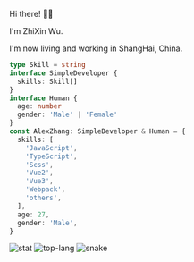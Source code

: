 Hi there! 👋🏻

I'm ZhiXin Wu.

I'm now living and working in ShangHai, China.

```typescript
type Skill = string
interface SimpleDeveloper {
  skills: Skill[]
}
interface Human {
  age: number
  gender: 'Male' | 'Female'
}
const AlexZhang: SimpleDeveloper & Human = {
  skills: [
    'JavaScript',
    'TypeScript',
    'Scss',
    'Vue2',
    'Vue3',
    'Webpack',
    'others',
  ],
  age: 27,
  gender: 'Male',
}
```

![stat](https://github-readme-stats.vercel.app/api?username=PLAxiaoxin)
![top-lang](https://github-readme-stats.vercel.app/api/top-langs/?username=PLAxiaoxin&layout=compact)
![snake](https://raw.githubusercontent.com/PLAxiaoxin/PLAxiaoxin/main/assets/github-contribution-grid-snake.gif)
